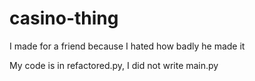 # casino-thing
I made for a friend because I hated how badly he made it

My code is in refactored.py, I did not write main.py
